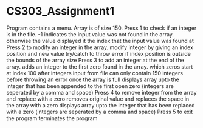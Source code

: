 # CS303_Assignment1
Program contains a menu.
Array is of size 150.
Press 1 to check if an integer is in the file.
  -1 indicates the input value was not found in the array.
  otherwise the value displayed it the index that the input value was found at
Press 2 to modify an integer in the array.
  modify integer by giving an index position and new value
  try/catch to throw error if index position is outside the bounds of the array size
Press 3 to add an integer at the end of the array.
  adds an integer to the first zero found in the array. which zeros start at index 100 after integers input from file
  can only contain 150 integers before throwing an error once the array is full
  displays array upto the integer that has been appended to the first open zero (integers are seperated by a comma and space)
Press 4 to remove integer from the array and replace with a zero
  removes original value and replaces the space in the array with a zero
  displays array upto the integer that has been replaced with a zero (integers are seperated by a comma and space)
Press 5 to exit the program
  terminates the program
  
  
  
